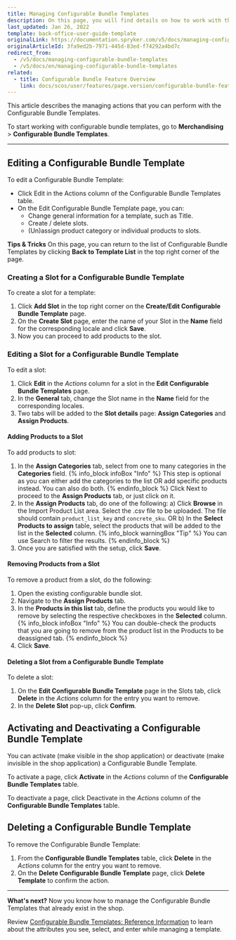 ```yaml
---
title: Managing Configurable Bundle Templates
description: On this page, you will find details on how to work with the Configurable Bundle Templates in the Spryker Back Office.
last_updated: Jan 26, 2022
template: back-office-user-guide-template
originalLink: https://documentation.spryker.com/v5/docs/managing-configurable-bundle-templates
originalArticleId: 3fa9ed2b-7971-445d-83ed-f74292a4bd7c
redirect_from:
  - /v5/docs/managing-configurable-bundle-templates
  - /v5/docs/en/managing-configurable-bundle-templates
related:
  - title: Configurable Bundle Feature Overview
    link: docs/scos/user/features/page.version/configurable-bundle-feature-overview.html
---
```


This article describes the managing actions that you can perform with the Configurable Bundle Templates.

To start working with configurable bundle templates, go to **Merchandising** > **Configurable Bundle Templates**.

---
## Editing a Configurable Bundle Template
To edit a Configurable Bundle Template:

* Click Edit in the Actions column of the Configurable Bundle Templates table.
* On the Edit Configurable Bundle Template page, you can:
    - Change general information for a template, such as Title.
    - Create / delete slots.
    - (Un)assign product category or individual products to slots.

**Tips & Tricks**
On this page, you can return to the list of Configurable Bundle Templates by clicking **Back to Template List** in the top right corner of the page.

### Creating a Slot for a Configurable Bundle Template
To create a slot for a template:

1. Click **Add Slot** in the top right corner on the **Create/Edit Configurable Bundle Template** page.
2. On the **Create Slot** page, enter the name of your Slot in the **Name** field for the corresponding locale and click **Save**.
3. Now you can proceed to add products to the slot.

### Editing a Slot for a Configurable Bundle Template
To edit a slot:

1. Click **Edit** in the *Actions* column for a slot in the **Edit Configurable Bundle Templates** page.
2. In the **General** tab, change the Slot name in the **Name** field for the corresponding locales.
3. Two tabs will be added to the **Slot details** page: **Assign Categories** and **Assign Products**.

#### Adding Products to a Slot
To add products to slot:

1. In the **Assign Categories** tab, select from one to many categories in the **Categories** field.
{% info_block infoBox "Info" %}
This step is optional as you can either add the categories to the list OR add specific products instead. You can also do both.
{% endinfo_block %}
Click Next to proceed to the **Assign Products** tab, or just click on it.
2. In the **Assign Products** tab, do one of the following:
    a) Click **Browse** in the Import Product List area. Select the .csv file to be uploaded. The file should contain `product_list_key` and `concrete_sku`.
OR
    b) In the **Select Products to assign** table, select the products that will be added to the list in the **Selected** column. 
{% info_block warningBox "Tip" %}
You can use Search to filter the results.
{% endinfo_block %}
3. Once you are satisfied with the setup, click **Save**.

#### Removing Products from a Slot
To remove a product from a slot, do the following:

1. Open the existing configurable bundle slot.
2. Navigate to the **Assign Products** tab.
3. In the **Products in this list** tab, define the products you would like to remove by selecting the respective checkboxes in the **Selected** column.
{% info_block infoBox "Info" %}
You can double-check the products that you are going to remove from the product list in the Products to be deassigned tab.
{% endinfo_block %}
4. Click **Save**.

#### Deleting a Slot from a Configurable Bundle Template
To delete a slot:

1. On the **Edit Configurable Bundle Template** page in the Slots tab, click **Delete** in the *Actions* column for the entry you want to remove.
2. In the **Delete Slot** pop-up, click **Confirm**.

## Activating and Deactivating a Configurable Bundle Template
You can activate (make visible in the shop application) or deactivate (make invisible in the shop application) a Configurable Bundle Template.

To activate a page, click **Activate** in the *Actions* column of the **Configurable Bundle Templates** table.

To deactivate a page, click Deactivate in the *Actions* column of the **Configurable Bundle Templates** table.

## Deleting a Configurable Bundle Template
To remove the Configurable Bundle Template:

1. From the **Configurable Bundle Templates** table, click **Delete** in the *Actions* column for the entry you want to remove.
2. On the **Delete Configurable Bundle Template** page, click **Delete Template** to confirm the action.

***
**What's next?**
Now you know how to manage the Configurable Bundle Templates that already exist in the shop.

Review [Configurable Bundle Templates: Reference Information](/docs/scos/user/back-office-user-guides/{{page.version}}/merchandising/configurable-bundle-templates/references/configurable-bundle-templates-reference-information.html) to learn about the attributes you see, select, and enter while managing a template.

